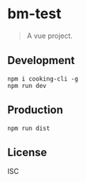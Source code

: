 # bm-test
> A vue project.

## Development

```shell
npm i cooking-cli -g
npm run dev
```

## Production
```
npm run dist
```

## License
ISC
